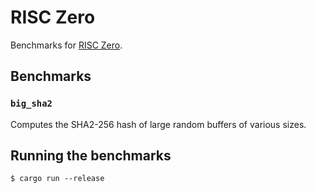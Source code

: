 # RISC Zero

Benchmarks for [RISC Zero](https://github.com/risc0/risc0).

## Benchmarks

### `big_sha2`

Computes the SHA2-256 hash of large random buffers of various sizes.

## Running the benchmarks

```console
$ cargo run --release
```
